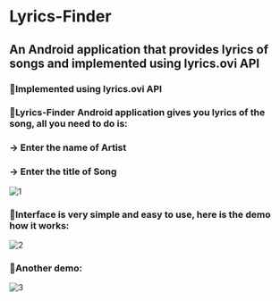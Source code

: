 # Lyrics-Finder
## An Android application that provides lyrics of songs and implemented using lyrics.ovi API


### 🔰Implemented using lyrics.ovi API
### 🔰Lyrics-Finder Android application gives you lyrics of the song, all you need to do is:
### -> Enter the name of Artist
### -> Enter the title of Song

![1](https://user-images.githubusercontent.com/44981613/89106776-45af3480-d44a-11ea-8ca1-a1d9baaed2af.jpg)


### 🔰Interface is very simple and easy to use, here is the demo how it works:
![2](https://user-images.githubusercontent.com/44981613/89106811-75f6d300-d44a-11ea-9745-be44787d60ad.jpg)


### 🔰Another demo:
![3](https://user-images.githubusercontent.com/44981613/89106839-96269200-d44a-11ea-9a76-4a26e2aa7d80.jpg)
